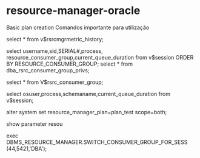 # resource-manager-oracle
Basic plan creation
Comandos importante para utilização

select * from v$rsrcmgrmetric_history;

select username,sid,SERIAL#,process, resource_consumer_group,current_queue_duration from v$session ORDER BY RESOURCE_CONSUMER_GROUP;
select * from dba_rsrc_consumer_group_privs;

select * from V$rsrc_consumer_group;

select osuser,process,schemaname,current_queue_duration from v$session;

alter system set resource_manager_plan=plan_test scope=both;

show parameter resou

exec DBMS_RESOURCE_MANAGER.SWITCH_CONSUMER_GROUP_FOR_SESS (44,5421,'DBA');
